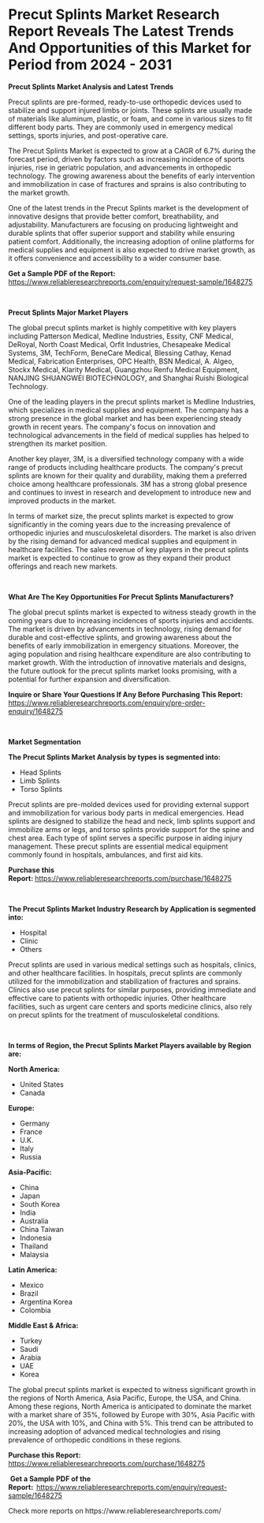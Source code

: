 <p><h1>Precut Splints Market Research Report Reveals The Latest Trends And Opportunities of this Market for Period from 2024 - 2031</h1></p><p><strong>Precut Splints Market Analysis and Latest Trends</strong></p>
<p><p>Precut splints are pre-formed, ready-to-use orthopedic devices used to stabilize and support injured limbs or joints. These splints are usually made of materials like aluminum, plastic, or foam, and come in various sizes to fit different body parts. They are commonly used in emergency medical settings, sports injuries, and post-operative care.</p><p>The Precut Splints Market is expected to grow at a CAGR of 6.7% during the forecast period, driven by factors such as increasing incidence of sports injuries, rise in geriatric population, and advancements in orthopedic technology. The growing awareness about the benefits of early intervention and immobilization in case of fractures and sprains is also contributing to the market growth.</p><p>One of the latest trends in the Precut Splints market is the development of innovative designs that provide better comfort, breathability, and adjustability. Manufacturers are focusing on producing lightweight and durable splints that offer superior support and stability while ensuring patient comfort. Additionally, the increasing adoption of online platforms for medical supplies and equipment is also expected to drive market growth, as it offers convenience and accessibility to a wider consumer base.</p></p>
<p><strong>Get a Sample PDF of the Report:&nbsp;</strong> <a href="https://www.reliableresearchreports.com/enquiry/request-sample/1648275">https://www.reliableresearchreports.com/enquiry/request-sample/1648275</a></p>
<p>&nbsp;</p>
<p><strong>Precut Splints Major Market Players</strong></p>
<p><p>The global precut splints market is highly competitive with key players including Patterson Medical, Medline Industries, Essity, CNF Medical, DeRoyal, North Coast Medical, Orfit Industries, Chesapeake Medical Systems, 3M, TechForm, BeneCare Medical, Blessing Cathay, Kenad Medical, Fabrication Enterprises, OPC Health, BSN Medical, A. Algeo, Stockx Medical, Klarity Medical, Guangzhou Renfu Medical Equipment, NANJING SHUANGWEI BIOTECHNOLOGY, and Shanghai Ruishi Biological Technology.</p><p>One of the leading players in the precut splints market is Medline Industries, which specializes in medical supplies and equipment. The company has a strong presence in the global market and has been experiencing steady growth in recent years. The company's focus on innovation and technological advancements in the field of medical supplies has helped to strengthen its market position.</p><p>Another key player, 3M, is a diversified technology company with a wide range of products including healthcare products. The company's precut splints are known for their quality and durability, making them a preferred choice among healthcare professionals. 3M has a strong global presence and continues to invest in research and development to introduce new and improved products in the market.</p><p>In terms of market size, the precut splints market is expected to grow significantly in the coming years due to the increasing prevalence of orthopedic injuries and musculoskeletal disorders. The market is also driven by the rising demand for advanced medical supplies and equipment in healthcare facilities. The sales revenue of key players in the precut splints market is expected to continue to grow as they expand their product offerings and reach new markets.</p></p>
<p>&nbsp;</p>
<p><strong>What Are The Key Opportunities For Precut Splints Manufacturers?</strong></p>
<p><p>The global precut splints market is expected to witness steady growth in the coming years due to increasing incidences of sports injuries and accidents. The market is driven by advancements in technology, rising demand for durable and cost-effective splints, and growing awareness about the benefits of early immobilization in emergency situations. Moreover, the aging population and rising healthcare expenditure are also contributing to market growth. With the introduction of innovative materials and designs, the future outlook for the precut splints market looks promising, with a potential for further expansion and diversification.</p></p>
<p><strong>Inquire or Share Your Questions If Any Before Purchasing This Report:</strong> <a href="https://www.reliableresearchreports.com/enquiry/pre-order-enquiry/1648275">https://www.reliableresearchreports.com/enquiry/pre-order-enquiry/1648275</a></p>
<p>&nbsp;</p>
<p><strong>Market Segmentation</strong></p>
<p><strong>The Precut Splints Market Analysis by types is segmented into:</strong></p>
<p><ul><li>Head Splints</li><li>Limb Splints</li><li>Torso Splints</li></ul></p>
<p><p>Precut splints are pre-molded devices used for providing external support and immobilization for various body parts in medical emergencies. Head splints are designed to stabilize the head and neck, limb splints support and immobilize arms or legs, and torso splints provide support for the spine and chest area. Each type of splint serves a specific purpose in aiding injury management. These precut splints are essential medical equipment commonly found in hospitals, ambulances, and first aid kits.</p></p>
<p><strong>Purchase this Report:&nbsp;</strong><a href="https://www.reliableresearchreports.com/purchase/1648275">https://www.reliableresearchreports.com/purchase/1648275</a></p>
<p>&nbsp;</p>
<p><strong>The Precut Splints Market Industry Research by Application is segmented into:</strong></p>
<p><ul><li>Hospital</li><li>Clinic</li><li>Others</li></ul></p>
<p><p>Precut splints are used in various medical settings such as hospitals, clinics, and other healthcare facilities. In hospitals, precut splints are commonly utilized for the immobilization and stabilization of fractures and sprains. Clinics also use precut splints for similar purposes, providing immediate and effective care to patients with orthopedic injuries. Other healthcare facilities, such as urgent care centers and sports medicine clinics, also rely on precut splints for the treatment of musculoskeletal conditions.</p></p>
<p>&nbsp;</p>
<p><strong>In terms of Region, the Precut Splints Market Players available by Region are:</strong></p>
<p>
    <p> <strong> North America: </strong>
        <ul>
            <li>United States</li>
            <li>Canada</li>
        </ul>
        </p> 
    <p> <strong> Europe: </strong>
        <ul>
            <li>Germany</li>
            <li>France</li>
            <li>U.K.</li>
            <li>Italy</li>
            <li>Russia</li>
        </ul>
        </p> 
    <p> <strong> Asia-Pacific: </strong>
        <ul>
            <li>China</li>
            <li>Japan</li>
            <li>South Korea</li>
            <li>India</li>
            <li>Australia</li>
            <li>China Taiwan</li>
            <li>Indonesia</li>
            <li>Thailand</li>
            <li>Malaysia</li>
        </ul>
        </p> 
    <p> <strong> Latin America: </strong>
        <ul>
            <li>Mexico</li>
            <li>Brazil</li>
            <li>Argentina Korea</li>
            <li>Colombia</li>
        </ul>
        </p> 
    <p> <strong> Middle East & Africa: </strong>
        <ul>
            <li>Turkey</li>
            <li>Saudi</li>
            <li>Arabia</li>
            <li>UAE</li>
            <li>Korea</li>
        </ul>
    </p>
    </p>
<p><p>The global precut splints market is expected to witness significant growth in the regions of North America, Asia Pacific, Europe, the USA, and China. Among these regions, North America is anticipated to dominate the market with a market share of 35%, followed by Europe with 30%, Asia Pacific with 20%, the USA with 10%, and China with 5%. This trend can be attributed to increasing adoption of advanced medical technologies and rising prevalence of orthopedic conditions in these regions.</p></p>
<p><strong>Purchase this Report: </strong><a href="https://www.reliableresearchreports.com/purchase/1648275">https://www.reliableresearchreports.com/purchase/1648275</a></p>
<p>&nbsp;<strong>Get a Sample PDF of the Report:&nbsp;&nbsp;</strong><a href="https://www.reliableresearchreports.com/enquiry/request-sample/1648275">https://www.reliableresearchreports.com/enquiry/request-sample/1648275</a></p>
<p><strong></strong></p>
<p>Check more reports on https://www.reliableresearchreports.com/</p>